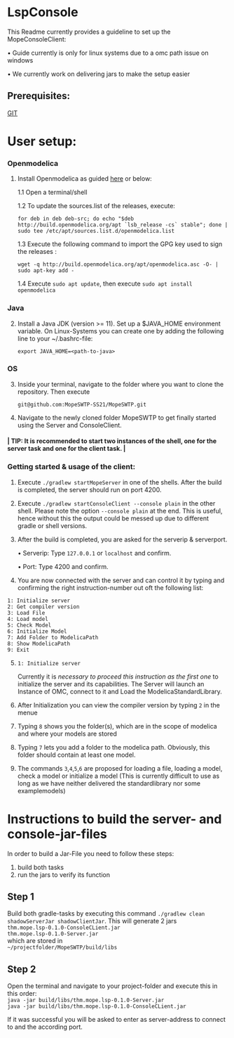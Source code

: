 # LspConsole

This Readme currently provides a guideline to set up the MopeConsoleClient:

• Guide currently is only for linux systems due to a omc path issue on windows

• We currently work on delivering jars to make the setup easier


## Prerequisites:

[GIT](https://git-scm.com/book/en/v2/Getting-Started-Installing-Git) 

# User setup:

### Openmodelica

1. Install Openmodelica as guided [here](https://openmodelica.org/download/download-linux) or below:
  
   1.1 Open a terminal/shell
  
   1.2 To update the sources.list of the releases, execute:
   
   ```
   for deb in deb deb-src; do echo "$deb http://build.openmodelica.org/apt `lsb_release -cs` stable"; done | sudo tee /etc/apt/sources.list.d/openmodelica.list
   ```
    
   1.3 Execute the following command to import the GPG key used to sign the releases :
   
   `wget -q http://build.openmodelica.org/apt/openmodelica.asc -O- | sudo apt-key add - `
   
   1.4 Execute `sudo apt update`, then execute `sudo apt install openmodelica`
   
### Java

2. Install a Java JDK (version  >= 11). Set up a $JAVA_HOME environment variable. On Linux-Systems you can create one by adding the following line to your ~/.bashrc-file:

   `export JAVA_HOME=<path-to-java>`
   
### OS

3. Inside your terminal, navigate to the folder where you want to clone the repository. Then execute 

   `git@github.com:MopeSWTP-SS21/MopeSWTP.git`
   
4. Navigate to the newly cloned folder MopeSWTP  to get finally started using the Server and ConsoleClient.


#### | TIP: It is recommended to start two instances of the shell, one for the server task and one for the client task. |


### Getting started & usage of the client:

1. Execute `./gradlew startMopeServer` in one of the shells. After the build is completed, the server should run on port 4200.

2. Execute `./gradlew startConsoleClient --console plain` in the other shell. Please note the option `--console plain` at the end. This is useful, hence without this the output could be messed up due to different gradle or shell versions.

3. After the build is completed, you are asked for the serverip & serverport. 

   •	Serverip: Type `127.0.0.1` or `localhost` and confirm.
   
   •	Port: Type 4200 and confirm.
   
4. You are now connected with the server and can control it by typing and confirming the right instruction-number out oft the following list:
```
1: Initialize server
2: Get compiler version
3: Load File
4: Load model
5: Check Model
6: Initialize Model
7: Add Folder to ModelicaPath
8: Show ModelicaPath
9: Exit
```

5. `1: Initialize server`

   Currently it is _necessary to proceed this instruction as the first one_ to initialize the server and its capabilities.
   The Server will launch an Instance of OMC, connect to it and Load the ModelicaStandardLibrary.

6. After Initialization you can view the compiler version by typing `2` in the menue

7. Typing `8` shows you the folder(s), which are in the scope of modelica and where your models are stored

8. Typing `7` lets you add a folder to the modelica path. Obviously, this folder should contain at least one model.

9. The commands `3`,`4`,`5`,`6` are proposed for loading a file, loading a model, check a model or initialize a model 
(This is currently difficult to use as long as we have neither delivered the standardlibrary nor some examplemodels)

# Instructions to build the server- and console-jar-files

In order to build a Jar-File you need to follow these steps: 

1. build both tasks
2. run the jars to verify its function


## Step 1
Build both gradle-tasks by executing this command `./gradlew clean shadowServerJar shadowClientJar`. This will generate 2 jars <br/>
`thm.mope.lsp-0.1.0-ConsoleCLient.jar` <br/>
`thm.mope.lsp-0.1.0-Server.jar` <br/>
which are stored in <br/>
`~/projectfolder/MopeSWTP/build/libs`

## Step 2
Open the terminal and navigate to your project-folder and execute this in this order: <br/>
`java -jar build/libs/thm.mope.lsp-0.1.0-Server.jar` <br/>
`java -jar build/libs/thm.mope.lsp-0.1.0-ConsoleCLient.jar` <br/>

If it was successful you will be asked to enter as server-address to connect to and the according port. 
